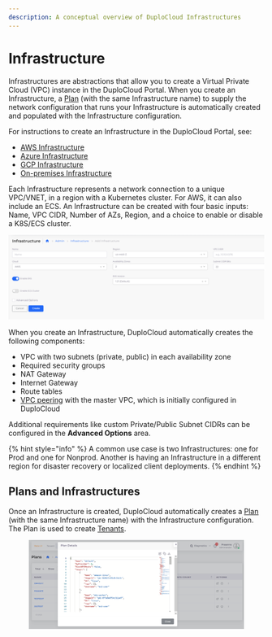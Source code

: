 ```yaml
---
description: A conceptual overview of DuploCloud Infrastructures
---
```


# Infrastructure

Infrastructures are abstractions that allow you to create a Virtual Private Cloud (VPC) instance in the DuploCloud Portal. When you create an Infrastructure, a [Plan](plan.md) (with the same Infrastructure name) to supply the network configuration that runs your Infrastructure is automatically created and populated with the Infrastructure configuration.&#x20;

For instructions to create an Infrastructure in the DuploCloud Portal, see:

* [AWS Infrastructure](../../../overview/use-cases/creating-an-infrastructure-and-plan-for-aws/)
* [Azure Infrastructure](../../../overview-2/use-cases/infrastructure-and-plan/)
* [GCP Infrastructure](../../../overview-1/use-cases/creating-an-infrastructure-and-plan-for-gcp/)
* [On-premises Infrastructure](../../../extras-overview/import-an-external-kubernetes-cluster.md#importing-your-kubernetes-cluster-to-duplocloud)

Each Infrastructure represents a network connection to a unique VPC/VNET, in a region with a Kubernetes cluster. For AWS, it can also include an ECS. An Infrastructure can be created with four basic inputs: Name, VPC CIDR, Number of AZs, Region, and a choice to enable or disable a K8S/ECS cluster. &#x20;

![The Add Infrastructure page in the DuploCloud Portal](<../../../.gitbook/assets/image (69).png>)

When you create an Infrastructure, DuploCloud automatically creates the following components:

* VPC with two subnets (private, public) in each availability zone
* Required security groups
* NAT Gateway
* Internet Gateway
* Route tables
* [VPC peering](../../../overview/aws-services/virtual-private-cloud-vpc-peering.md) with the master VPC, which is initially configured in DuploCloud

Additional requirements like custom Private/Public Subnet CIDRs can be configured in the **Advanced Options** area.&#x20;

{% hint style="info" %}
A common use case is two Infrastructures: one for Prod and one for Nonprod. Another is having an Infrastructure in a different region for disaster recovery or localized client deployments.
{% endhint %}

## Plans and Infrastructures

Once an Infrastructure is created, DuploCloud automatically creates a [Plan ](plan.md)(with the same Infrastructure name) with the Infrastructure configuration. The Plan is used to create [Tenants](../../../overview/use-cases/tenant-environment/).

<figure><img src="../../../.gitbook/assets/image.png" alt=""><figcaption></figcaption></figure>
